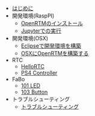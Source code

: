 
* [はじめに](README.md)
* 開発環境(RaspPI)
    * [OpenRTMのインストール](install.md)
    * [Jupyterでの実行](jupyter.md)
* 開発環境(OSX)
	* [Eclipseで開発環境を構築](devosx.md)
    * [OSXにOpenRTMを構築する](installosx.md)
* RTC
	* [HelloRTC](rtc.md)
	* [PS4 Controller](ps4.md)
* FaBo
	* [101 LED](/fabo/101_led.md)
	* [103 Button](/fabo/103_button.md)
* トラブルシューティング
	* [トラブルシューティング](trouble.md)